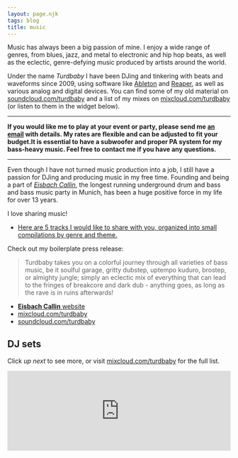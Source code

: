```yaml
---
layout: page.njk
tags: blog
title: music
---
```


Music has always been a big passion of mine. I enjoy a wide range of genres, from blues, jazz, and metal to electronic and hip hop beats, as well as the eclectic, genre-defying music produced by artists around the world.

Under the name _Turdbaby_ I have been DJing and tinkering with beats and waveforms since 2009, using software like [Ableton](https://www.ableton.com/) and [Reaper](https://www.reaper.fm/), as well as various analog and digital devices. You can find some of my old material on [soundcloud.com/turdbaby](https://soundcloud.com/turdbaby) and a list of my mixes on [mixcloud.com/turdbaby](https://www.mixcloud.com/turdbaby/) (or listen to them in the widget below).

---

**If you would like me to play at your event or party, please send me [an email](mailto:mail+dj@vinckr.com) with details. My rates are flexible and can be adjusted to fit your budget.It is essential to have a subwoofer and proper PA system for my bass-heavy music. Feel free to contact me if you have any questions.**

---

Even though I have not turned music production into a job, I still have a passion for DJing and producing music in my free time. Founding and being a part of [_Eisbach Callin_](https://eisbachcallin.com/), the longest running underground drum and bass and bass music party in Munich, has been a huge positive force in my life for over 13 years.

I love sharing music!

- [Here are 5 tracks I would like to share with you, organized into small compilations by genre and theme.](../blog/5tracks)

Check out my boilerplate press release:

> Turdbaby takes you on a colorful journey through all varieties of bass music, be it soulful garage, gritty dubstep, uptempo kuduro, brostep, or almighty jungle; simply an eclectic mix of everything that can lead to the fringes of breakcore and dark dub - anything goes, as long as the rave is in ruins afterwards!

- [**Eisbach Callin** website](https://eisbachcallin.com/)
- [mixcloud.com/turdbaby](https://www.mixcloud.com/turdbaby/)
- [soundcloud.com/turdbaby](https://soundcloud.com/turdbaby)

## DJ sets

Click _up next_ to see more, or visit [mixcloud.com/turdbaby](https://www.mixcloud.com/turdbaby/) for the full list.

<iframe width="100%" height="180" src="https://www.mixcloud.com/widget/iframe/?hide_cover=1&feed=%2Fturdbaby%2Fplaylists%2Fmixes%2F" frameborder="0" ></iframe>
